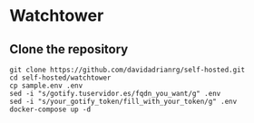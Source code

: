 # Watchtower

## Clone the repository

```
git clone https://github.com/davidadrianrg/self-hosted.git
cd self-hosted/watchtower
cp sample.env .env
sed -i "s/gotify.tuservidor.es/fqdn_you_want/g" .env
sed -i "s/your_gotify_token/fill_with_your_token/g" .env
docker-compose up -d
```